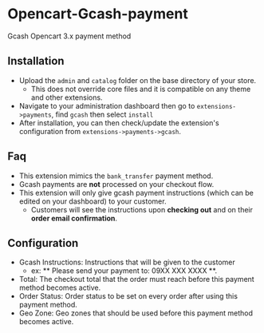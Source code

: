 # Opencart-Gcash-payment
Gcash Opencart 3.x payment method

## Installation
- Upload the `admin` and `catalog` folder on the base directory of your store.
  - This does not override core files and it is compatible on any theme and other extensions. 
- Navigate to your administration dashboard then go to `extensions->payments`, find `gcash` then select `install`
- After installation, you can then check/update the extension's configuration from `extensions->payments->gcash`.

## Faq
- This extension mimics the `bank_transfer` payment method.
- Gcash payments are **not** processed on your checkout flow.
- This extension will only give gcash payment instructions (which can be edited on your dashboard) to your customer.
  - Customers will see the instructions upon **checking out** and on their **order email confirmation**. 

## Configuration
- Gcash Instructions: Instructions that will be given to the customer
  - ex: ** Please send your payment to: 09XX XXX XXXX **.
- Total: The checkout total that the order must reach before this payment method becomes active.
- Order Status: Order status to be set on every order after using this payment method.
- Geo Zone: Geo zones that should be used before this payment method becomes active.
